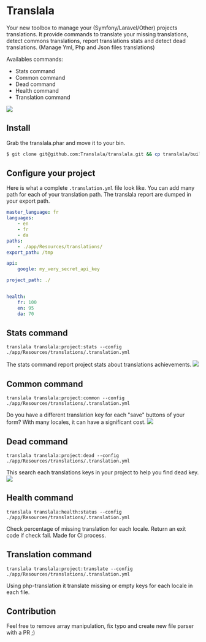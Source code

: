 Translala
==================

Your new toolbox to manage your (Symfony/Laravel/Other) projects translations.
It provide commands to translate your missing translations, detect commons translations, report translations stats and detect dead translations. (Manage Yml, Php and Json files translations)

Availables commands:
- Stats command
- Common command
- Dead command
- Health command
- Translation command

![](http://www.updemia.com/static/e/b/xl/58a2f6843b6f1.png)

## Install
Grab the translala.phar and move it to your bin.

``` bash
$ git clone git@github.com:Translala/translala.git && cp translala/build/translala.phar /usr/local/bin/translala
```

## Configure your project
Here is what a complete `.translation.yml` file look like. You can add many path for each of your translation path.
The translala report are dumped in your export path.

``` yml
master_language: fr
languages:
    - en
    - fr
    - da
paths:
    - ./app/Resources/translations/
export_path: /tmp

api:
    google: my_very_secret_api_key

project_path: ./


health:
    fr: 100
    en: 95
    da: 70
```

## Stats command
`translala translala:project:stats --config ./app/Resources/translations/.translation.yml`

The stats command report project stats about translations achievements.
![](http://www.updemia.com/static/e/a/xl/5887cc5f5c697.png)

## Common command
`translala translala:project:common --config ./app/Resources/translations/.translation.yml`

Do you have a different translation key for each "save" buttons of your form? With many locales, it can have a significant cost.
![](http://www.updemia.com/static/e/a/xl/5887cc9c35428.png)

## Dead command
`translala translala:project:dead --config ./app/Resources/translations/.translation.yml`

This search each translations keys in your project to help you find dead key.
![](https://i.imgflip.com/11z8lt.jpg)

## Health command
`translala translala:health:status --config ./app/Resources/translations/.translation.yml`

Check percentage of missing translation for each locale. Return an exit code if check fail. Made for CI process.

## Translation command
`translala translala:project:translate --config ./app/Resources/translations/.translation.yml`

Using php-translation it translate missing or empty keys for each locale in each file.

## Contribution
Feel free to remove array manipulation, fix typo and create new file parser with a PR ;)
